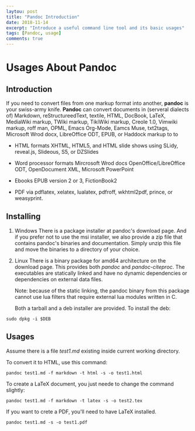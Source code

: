 ```yaml
---
laytou: post
title: "Pandoc Introduction"
date: 2018-11-14
excerpt: "Introduce a useful command line tool and its basic usages"
tags: [Pandoc, usage]
comments: true
---
```


# Usages About Pandoc

## Introduction
If you need to convert files from one markup format into another, **pandoc** is your swiss-army knife. **Pandoc** can convert documents in (serveral dialects of) Markdown, reStructureedText, textile, HTML, DocBook, LaTeX, MediaWiki markup, TWiki markup, TikiWiki markup, Creole 1.0, Vimwiki markup, roff man, OPML, Emacs Org-Mode, Eamcs Muse, txt2tags, Microsoft Wrod docx, LibreOffice ODT, EPUB, or Haddock markup to to

- HTML formats
  XHTML, HTML5, and HTML slide shows using SLidy, reveal.js, Slideous, S5, or DZSlides

- Word processor formats
  Mircrosoft Wrod docs OpenOffice/LibreOffice ODT, OpenDocument XML, Microsoft PowerPoint

- Ebooks
  EPUB version 2 or 3, FictionBook2

- PDF
  via pdflatex, xelatex, lualatex, pdfroff, wkhtml2pdf, prince, or weasyprint.

## Installing
1. Windows
   There is a package installer at pandoc's download page. And if you prefer not to use the msi installer, we also provide a zip file that contains pandoc's binaries and documentation. Simply unzip this file and move the binaries to a directory of your choice.

2. Linux
   There is a binary package for amd64 architecture on the download page. This provides both *pandoc* and *pandoc-citeproc*. The executables are statically linked and have no dynamic dependencies or dependencies on external data files.

   Note: because of the static linking, the pandoc binary from this package cannot use lua filters that require external lua modules written in C.
   
   Both a tarball and a deb installer are provided. To install the deb:
```
sudo dpkg -i $DEB
```

## Usages
Assume there is a file *test1.md* existing inside current working directory.

To convert it to HTML, use this command:
```
pandoc test1.md -f markdown -t html -s -o test1.html
```

To create a LaTeX document, you just neede to change the command slightly:
```
pandoc test1.md -f markdown -t latex -s -o test2.tex
```

If you want to crete a PDF, you'll need to have LaTeX installed.
```
pandoc test1.md -s -o test1.pdf
```
